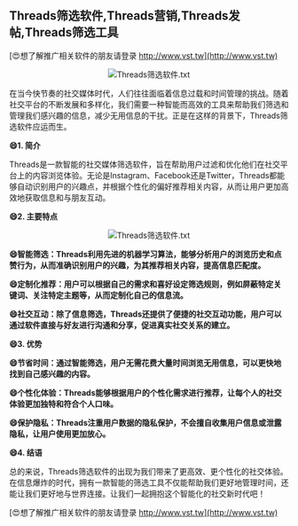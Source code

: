 ## **Threads筛选软件,Threads营销,Threads发帖,Threads筛选工具**

[😍想了解推广相关软件的朋友请登录 http://www.vst.tw](http://www.vst.tw)

 <center><img src="https://vst.tw/MP4/tuiguang/png/4.png" alt="Threads筛选软件.txt"></center>

在当今快节奏的社交媒体时代，人们往往面临着信息过载和时间管理的挑战。随着社交平台的不断发展和多样化，我们需要一种智能而高效的工具来帮助我们筛选和管理我们感兴趣的信息，减少无用信息的干扰。正是在这样的背景下，Threads筛选软件应运而生。

**😄1. 简介**

Threads是一款智能的社交媒体筛选软件，旨在帮助用户过滤和优化他们在社交平台上的内容浏览体验。无论是Instagram、Facebook还是Twitter，Threads都能够自动识别用户的兴趣点，并根据个性化的偏好推荐相关内容，从而让用户更加高效地获取信息和与朋友互动。

**😄2. 主要特点**

 <center><img src="https://vst.tw/MP4/tuiguang/png/2.png" alt="Threads筛选软件.txt"></center>

**😄智能筛选：Threads利用先进的机器学习算法，能够分析用户的浏览历史和点赞行为，从而准确识别用户的兴趣，为其推荐相关内容，提高信息匹配度。**

**😄定制化推荐：用户可以根据自己的需求和喜好设定筛选规则，例如屏蔽特定关键词、关注特定主题等，从而定制化自己的信息流。**

**😄社交互动：除了信息筛选，Threads还提供了便捷的社交互动功能，用户可以通过软件直接与好友进行沟通和分享，促进真实社交关系的建立。**

**😄3. 优势**

**😄节省时间：通过智能筛选，用户无需花费大量时间浏览无用信息，可以更快地找到自己感兴趣的内容。**

**😄个性化体验：Threads能够根据用户的个性化需求进行推荐，让每个人的社交体验更加独特和符合个人口味。**

**😄保护隐私：Threads注重用户数据的隐私保护，不会擅自收集用户信息或泄露隐私，让用户使用更加放心。**

**😄4. 结语**

总的来说，Threads筛选软件的出现为我们带来了更高效、更个性化的社交体验。在信息爆炸的时代，拥有一款智能的筛选工具不仅能帮助我们更好地管理时间，还能让我们更好地与世界连接。让我们一起拥抱这个智能化的社交新时代吧！

[😍想了解推广相关软件的朋友请登录 http://www.vst.tw](http://www.vst.tw)



